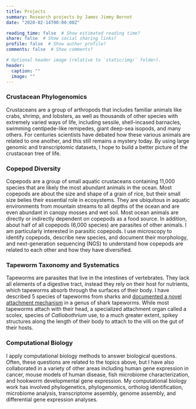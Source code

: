 ```yaml
---
title: Projects
summary: Research projects by James Jimmy Bernot
date: "2020-02-14T00:00:00Z"

reading_time: false  # Show estimated reading time?
share: false  # Show social sharing links?
profile: false  # Show author profile?
comments: false  # Show comments?

# Optional header image (relative to `static/img/` folder).
header:
  caption: ""
  image: ""
---
```


### Crustacean Phylogenomics

Crustaceans are a group of arthropods that includes familiar animals like crabs, shrimp, and lobsters, as well as thousands of other species with extremely varied ways of life, including sessile, shell-incased barnacles, swimming centipede-like remipedes, giant deep-sea isopods, and many others. For centuries scientists have debated how these various animals are related to one another, and this still remains a mystery today. By using large genomic and transcriptomic datasets, I hope to build a better picture of the crustacean tree of life.
 
### Copepod Diversity

Copepods are a group of small aquatic crustaceans containing 11,000 species that are likely the most abundant animals in the ocean. Most copepods are about the size and shape of a grain of rice, but their small size belies their essential role in ecosystems. They are ubiquitous in aquatic environments from mountain streams to all depths of the ocean and are even abundant in canopy mosses and wet soil. Most ocean animals are directly or indirectly dependent on copepods as a food source. In addition, about half of all copepods (6,000 species) are parasites of other animals. I am particularly interested in parasitic copepods. I use microscopy to identify copepods, describe new species, and document their morphology, and next-generation sequencing (NGS) to understand how copepods are related to each other and how they have diversified.

### Tapeworm Taxonomy and Systematics

Tapeworms are parasites that live in the intestines of vertebrates. They lack all elements of a digestive tract, instead they rely on their host for nutrients, which tapeworms absorb through the surfaces of their body. I have described 5 species of tapeworms from sharks and [documented a novel attachment mechanism](http://doi.org/10.7717/peerj.7264) in a genus of shark tapeworms. While most tapeworms attach with their head, a specialized attachment organ called a scolex, species of <i>Calliobothrium</i> use, to a much greater extent, spikey structures along the length of their body to attach to the villi on the gut of their hosts.

### Computational Biology

I apply computational biology methods to answer biological questions. Often, these questions are related to the topics above, but I have also collaborated in a variety of other areas including human gene expression in cancer, mouse models of human disease, fish microbiome characterization, and hookworm developmental gene expression. My computational biology work has involved phylogenetics, phylogenomics, ortholog identification, microbiome analysis, transcriptome assembly, genome assembly, and differential gene expression analyses.
